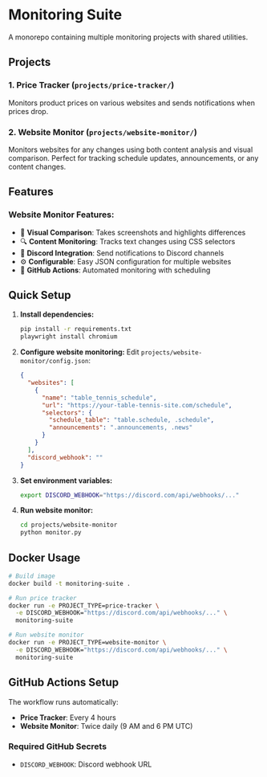 # Monitoring Suite

A monorepo containing multiple monitoring projects with shared utilities.

## Projects

### 1. Price Tracker (`projects/price-tracker/`)
Monitors product prices on various websites and sends notifications when prices drop.

### 2. Website Monitor (`projects/website-monitor/`)
Monitors websites for any changes using both content analysis and visual comparison. Perfect for tracking schedule updates, announcements, or any content changes.

## Features

### Website Monitor Features:

- 📸 **Visual Comparison**: Takes screenshots and highlights differences
- 🔍 **Content Monitoring**: Tracks text changes using CSS selectors
- 💬 **Discord Integration**: Send notifications to Discord channels
- ⚙️ **Configurable**: Easy JSON configuration for multiple websites
- 🤖 **GitHub Actions**: Automated monitoring with scheduling

## Quick Setup

1. **Install dependencies:**
   ```bash
   pip install -r requirements.txt
   playwright install chromium
   ```

2. **Configure website monitoring:**
   Edit `projects/website-monitor/config.json`:
   ```json
   {
     "websites": [
       {
         "name": "table_tennis_schedule",
         "url": "https://your-table-tennis-site.com/schedule",
         "selectors": {
           "schedule_table": "table.schedule, .schedule",
           "announcements": ".announcements, .news"
         }
       }
     ],
     "discord_webhook": ""
   }
   ```

3. **Set environment variables:**
   ```bash
   export DISCORD_WEBHOOK="https://discord.com/api/webhooks/..."
   ```

4. **Run website monitor:**
   ```bash
   cd projects/website-monitor
   python monitor.py
   ```

## Docker Usage

```bash
# Build image
docker build -t monitoring-suite .

# Run price tracker
docker run -e PROJECT_TYPE=price-tracker \
  -e DISCORD_WEBHOOK="https://discord.com/api/webhooks/..." \
  monitoring-suite

# Run website monitor
docker run -e PROJECT_TYPE=website-monitor \
  -e DISCORD_WEBHOOK="https://discord.com/api/webhooks/..." \
  monitoring-suite
```

## GitHub Actions Setup

The workflow runs automatically:

- **Price Tracker**: Every 4 hours
- **Website Monitor**: Twice daily (9 AM and 6 PM UTC)

### Required GitHub Secrets

- `DISCORD_WEBHOOK`: Discord webhook URL

